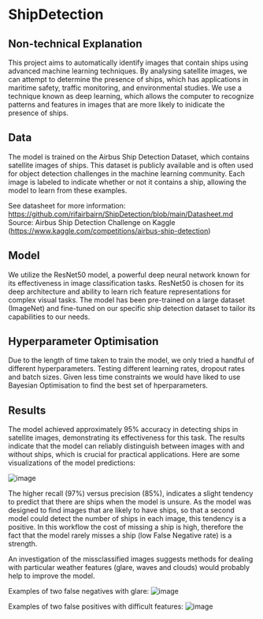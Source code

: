 # ShipDetection

## Non-technical Explanation
This project aims to automatically identify images that contain ships using advanced machine learning techniques. By analysing satellite images, we can attempt to determine the presence of ships, which has applications in maritime safety, traffic monitoring, and environmental studies. We use a technique known as deep learning, which allows the computer to recognize patterns and features in images that are more likely to inidicate the presence of ships.

## Data
The model is trained on the Airbus Ship Detection Dataset, which contains satellite images of ships. This dataset is publicly available and is often used for object detection challenges in the machine learning community. Each image is labeled to indicate whether or not it contains a ship, allowing the model to learn from these examples.

See datasheet for more information: https://github.com/rifairbairn/ShipDetection/blob/main/Datasheet.md
Source: Airbus Ship Detection Challenge on Kaggle (https://www.kaggle.com/competitions/airbus-ship-detection)

## Model
We utilize the ResNet50 model, a powerful deep neural network known for its effectiveness in image classification tasks. ResNet50 is chosen for its deep architecture and ability to learn rich feature representations for complex visual tasks. The model has been pre-trained on a large dataset (ImageNet) and fine-tuned on our specific ship detection dataset to tailor its capabilities to our needs.

## Hyperparameter Optimisation
Due to the length of time taken to train the model, we only tried a handful of different hyperparameters. Testing different learning rates, dropout rates and batch sizes. Given less time constraints we would have liked to use Bayesian Optimisation to find the best set of hperparameters. 

## Results
The model achieved approximately 95% accuracy in detecting ships in satellite images, demonstrating its effectiveness for this task. The results indicate that the model can reliably distinguish between images with and without ships, which is crucial for practical applications. Here are some visualizations of the model predictions:

![image](https://github.com/rifairbairn/ShipDetection/assets/77961773/e5e870b2-1e97-4d04-a8f1-795f77ccb368)

The higher recall (97%) versus precision (85%), indicates a slight tendency to predict that there are ships when the model is unsure. As the model was designed to find images that are likely to have ships, so that a second model could detect the number of ships in each image, this tendency is a positive. In this workflow the cost of missing a ship is high, therefore the fact that the model rarely misses a ship (low False Negative rate) is a strength.

An investigation of the missclassified images suggests methods for dealing with particular weather features (glare, waves and clouds) would probably help to improve the model. 

Examples of two false negatives with glare:
![image](https://github.com/rifairbairn/ShipDetection/assets/77961773/2be70f71-d185-44fe-8bca-7d572488f8b4)

Examples of two false positives with difficult features:
![image](https://github.com/rifairbairn/ShipDetection/assets/77961773/57434f2c-bb8c-41eb-b4fc-bf35c6be7c58)
